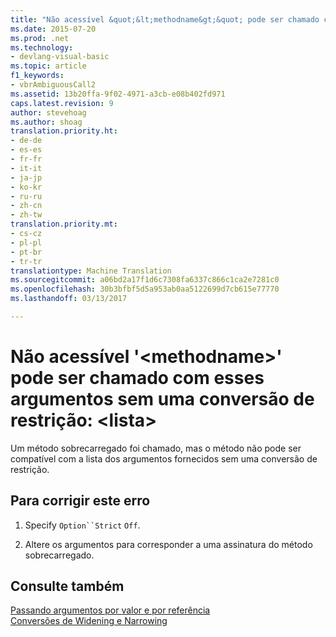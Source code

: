 ```yaml
---
title: "Não acessível &quot;&lt;methodname&gt;&quot; pode ser chamado com esses argumentos sem uma conversão de restrição: &lt;lista&gt; | Documentos do Microsoft"
ms.date: 2015-07-20
ms.prod: .net
ms.technology:
- devlang-visual-basic
ms.topic: article
f1_keywords:
- vbrAmbiguousCall2
ms.assetid: 13b20ffa-9f02-4971-a3cb-e08b402fd971
caps.latest.revision: 9
author: stevehoag
ms.author: shoag
translation.priority.ht:
- de-de
- es-es
- fr-fr
- it-it
- ja-jp
- ko-kr
- ru-ru
- zh-cn
- zh-tw
translation.priority.mt:
- cs-cz
- pl-pl
- pt-br
- tr-tr
translationtype: Machine Translation
ms.sourcegitcommit: a06bd2a17f1d6c7308fa6337c866c1ca2e7281c0
ms.openlocfilehash: 30b3bfbf5d5a953ab0aa5122699d7cb615e77770
ms.lasthandoff: 03/13/2017

---
```

# <a name="no-accessible-overloaded-39ltmethodnamegt39-can-be-called-with-these-arguments-without-a-narrowing-conversion-ltlistgt"></a>Não acessível '&lt;methodname&gt;' pode ser chamado com esses argumentos sem uma conversão de restrição: &lt;lista&gt;
Um método sobrecarregado foi chamado, mas o método não pode ser compatível com a lista dos argumentos fornecidos sem uma conversão de restrição.  
  
## <a name="to-correct-this-error"></a>Para corrigir este erro  
  
1.  Specify `Option``Strict` `Off`.  
  
2.  Altere os argumentos para corresponder a uma assinatura do método sobrecarregado.  
  
## <a name="see-also"></a>Consulte também  
 [Passando argumentos por valor e por referência](../../visual-basic/programming-guide/language-features/procedures/passing-arguments-by-value-and-by-reference.md)   
 [Conversões de Widening e Narrowing](../../visual-basic/programming-guide/language-features/data-types/widening-and-narrowing-conversions.md)
